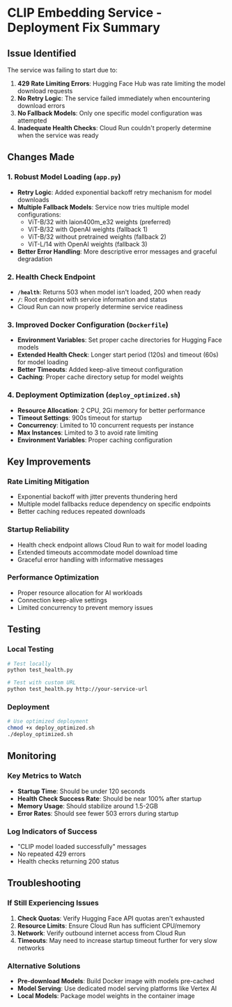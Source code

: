 # CLIP Embedding Service - Deployment Fix Summary

## Issue Identified
The service was failing to start due to:
1. **429 Rate Limiting Errors**: Hugging Face Hub was rate limiting the model download requests
2. **No Retry Logic**: The service failed immediately when encountering download errors
3. **No Fallback Models**: Only one specific model configuration was attempted
4. **Inadequate Health Checks**: Cloud Run couldn't properly determine when the service was ready

## Changes Made

### 1. Robust Model Loading (`app.py`)
- **Retry Logic**: Added exponential backoff retry mechanism for model downloads
- **Multiple Fallback Models**: Service now tries multiple model configurations:
  - ViT-B/32 with laion400m_e32 weights (preferred)
  - ViT-B/32 with OpenAI weights (fallback 1)
  - ViT-B/32 without pretrained weights (fallback 2)
  - ViT-L/14 with OpenAI weights (fallback 3)
- **Better Error Handling**: More descriptive error messages and graceful degradation

### 2. Health Check Endpoint
- **`/health`**: Returns 503 when model isn't loaded, 200 when ready
- **`/`**: Root endpoint with service information and status
- Cloud Run can now properly determine service readiness

### 3. Improved Docker Configuration (`Dockerfile`)
- **Environment Variables**: Set proper cache directories for Hugging Face models
- **Extended Health Check**: Longer start period (120s) and timeout (60s) for model loading
- **Better Timeouts**: Added keep-alive timeout configuration
- **Caching**: Proper cache directory setup for model weights

### 4. Deployment Optimization (`deploy_optimized.sh`)
- **Resource Allocation**: 2 CPU, 2Gi memory for better performance
- **Timeout Settings**: 900s timeout for startup
- **Concurrency**: Limited to 10 concurrent requests per instance
- **Max Instances**: Limited to 3 to avoid rate limiting
- **Environment Variables**: Proper caching configuration

## Key Improvements

### Rate Limiting Mitigation
- Exponential backoff with jitter prevents thundering herd
- Multiple model fallbacks reduce dependency on specific endpoints
- Better caching reduces repeated downloads

### Startup Reliability
- Health check endpoint allows Cloud Run to wait for model loading
- Extended timeouts accommodate model download time
- Graceful error handling with informative messages

### Performance Optimization
- Proper resource allocation for AI workloads
- Connection keep-alive settings
- Limited concurrency to prevent memory issues

## Testing

### Local Testing
```bash
# Test locally
python test_health.py

# Test with custom URL
python test_health.py http://your-service-url
```

### Deployment
```bash
# Use optimized deployment
chmod +x deploy_optimized.sh
./deploy_optimized.sh
```

## Monitoring

### Key Metrics to Watch
- **Startup Time**: Should be under 120 seconds
- **Health Check Success Rate**: Should be near 100% after startup
- **Memory Usage**: Should stabilize around 1.5-2GB
- **Error Rates**: Should see fewer 503 errors during startup

### Log Indicators of Success
- "CLIP model loaded successfully" messages
- No repeated 429 errors
- Health checks returning 200 status

## Troubleshooting

### If Still Experiencing Issues
1. **Check Quotas**: Verify Hugging Face API quotas aren't exhausted
2. **Resource Limits**: Ensure Cloud Run has sufficient CPU/memory
3. **Network**: Verify outbound internet access from Cloud Run
4. **Timeouts**: May need to increase startup timeout further for very slow networks

### Alternative Solutions
- **Pre-download Models**: Build Docker image with models pre-cached
- **Model Serving**: Use dedicated model serving platforms like Vertex AI
- **Local Models**: Package model weights in the container image